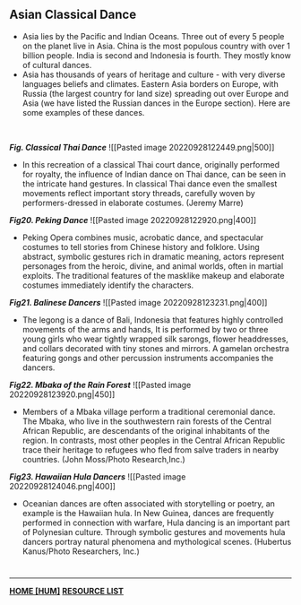 ## Asian Classical Dance
- Asia lies by the Pacific and Indian Oceans. Three out of every 5 people on the planet live in Asia. China is the most populous country with over 1 billion people. India is second and Indonesia is fourth. They mostly know of cultural dances.
- Asia has thousands of years of heritage and culture - with very diverse languages beliefs and climates. Eastern Asia borders on Europe, with Russia (the largest country for land size) spreading out over Europe and Asia (we have listed the Russian dances in the Europe section). Here are some examples of these dances.

<br>

***Fig. Classical Thai Dance***
![[Pasted image 20220928122449.png|500]]
- In this recreation of a classical Thai court dance, originally performed for royalty, the influence of Indian dance on Thai dance, can be seen in the intricate hand gestures. In classical Thai dance even the smallest movements reflect important story threads, carefully woven by performers-dressed in elaborate costumes. (Jeremy Marre)

***Fig20. Peking Dance***
![[Pasted image 20220928122920.png|400]]
- Peking Opera combines music, acrobatic dance, and spectacular costumes to tell stories from Chinese history and folklore. Using abstract, symbolic gestures rich in dramatic meaning, actors represent personages from the heroic, divine, and animal worlds, often in martial exploits. The traditional features of the masklike makeup and elaborate costumes immediately identify the characters.

***Fig21. Balinese Dancers***
![[Pasted image 20220928123231.png|400]]
- The legong is a dance of Bali, Indonesia that features highly controlled movements of the arms and hands, It is performed by two or three young girls who wear tightly wrapped silk sarongs, flower headdresses, and collars decorated with tiny stones and mirrors. A gamelan orchestra featuring gongs and other percussion instruments accompanies the dancers.

***Fig22. Mbaka of the Rain Forest***
![[Pasted image 20220928123920.png|450]]
- Members of a Mbaka village perform a traditional ceremonial dance. The Mbaka, who live in the southwestern rain forests of the Central African Republic, are descendants of the original inhabitants of the region. In contrasts, most other peoples in the Central African Republic trace their heritage to refugees who fled from salve traders in nearby countries. (John Moss/Photo Research,Inc.)

***Fig23. Hawaiian Hula Dancers***
![[Pasted image 20220928124046.png|400]]
- Oceanian dances are often associated with storytelling or poetry, an example is the Hawaiian hula. In New Guinea, dances are frequently performed in connection with warfare, Hula dancing is an important part of Polynesian culture. Through symbolic gestures and movements hula dancers portray natural phenomena and mythological scenes. (Hubertus Kanus/Photo Researchers, Inc.)

# 
---
**[HOME [HUM]](HUM101.md)**
**[RESOURCE LIST](AsiaDancelinks.md)**